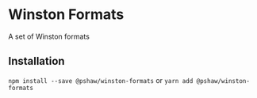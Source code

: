 # Winston Formats

A set of Winston formats

## Installation

`npm install --save @pshaw/winston-formats`
or
`yarn add @pshaw/winston-formats`

